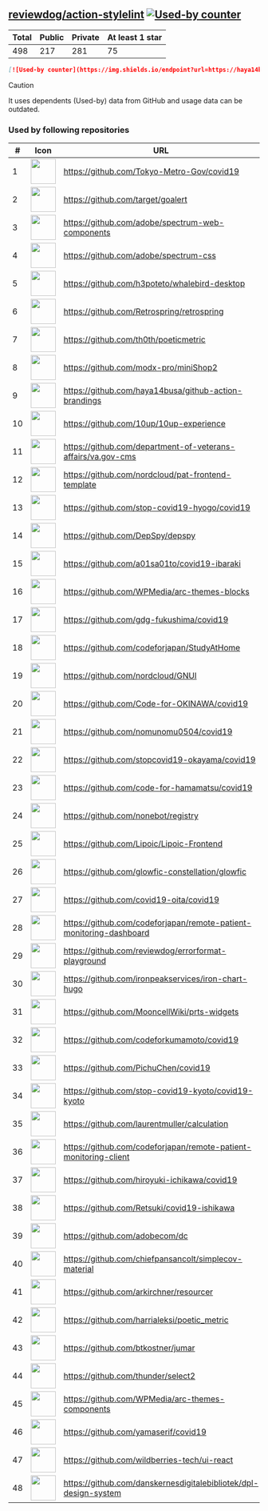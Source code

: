 





## [reviewdog/action-stylelint](https://github.com/reviewdog/action-stylelint) [![Used-by counter](https://img.shields.io/endpoint?url=https://haya14busa.github.io/github-used-by/data/reviewdog/action-stylelint/shieldsio.json)](https://github.com/haya14busa/github-used-by/tree/main/repo/reviewdog/action-stylelint)

| Total | Public | Private | At least 1 star
| ----- | ------ | ------- | ---------------
| 498 | 217 | 281 | 75 |

```md
[![Used-by counter](https://img.shields.io/endpoint?url=https://haya14busa.github.io/github-used-by/data/reviewdog/action-stylelint/shieldsio.json)](https://github.com/haya14busa/github-used-by/tree/main/repo/reviewdog/action-stylelint)
```

> [!CAUTION]
> It uses dependents (Used-by) data from GitHub and usage data can be outdated.

### Used by following repositories

| # | Icon | URL | Stars |
| -- | -- | -- | -- | 
|1|<img src="https://github.com/Tokyo-Metro-Gov.png" width=50 height=50>|https://github.com/Tokyo-Metro-Gov/covid19|6234|
|2|<img src="https://github.com/target.png" width=50 height=50>|https://github.com/target/goalert|2462|
|3|<img src="https://github.com/adobe.png" width=50 height=50>|https://github.com/adobe/spectrum-web-components|1406|
|4|<img src="https://github.com/adobe.png" width=50 height=50>|https://github.com/adobe/spectrum-css|1238|
|5|<img src="https://github.com/h3poteto.png" width=50 height=50>|https://github.com/h3poteto/whalebird-desktop|923|
|6|<img src="https://github.com/Retrospring.png" width=50 height=50>|https://github.com/Retrospring/retrospring|289|
|7|<img src="https://github.com/th0th.png" width=50 height=50>|https://github.com/th0th/poeticmetric|263|
|8|<img src="https://github.com/modx-pro.png" width=50 height=50>|https://github.com/modx-pro/miniShop2|151|
|9|<img src="https://github.com/haya14busa.png" width=50 height=50>|https://github.com/haya14busa/github-action-brandings|150|
|10|<img src="https://github.com/10up.png" width=50 height=50>|https://github.com/10up/10up-experience|134|
|11|<img src="https://github.com/department-of-veterans-affairs.png" width=50 height=50>|https://github.com/department-of-veterans-affairs/va.gov-cms|101|
|12|<img src="https://github.com/nordcloud.png" width=50 height=50>|https://github.com/nordcloud/pat-frontend-template|57|
|13|<img src="https://github.com/stop-covid19-hyogo.png" width=50 height=50>|https://github.com/stop-covid19-hyogo/covid19|54|
|14|<img src="https://github.com/DepSpy.png" width=50 height=50>|https://github.com/DepSpy/depspy|41|
|15|<img src="https://github.com/a01sa01to.png" width=50 height=50>|https://github.com/a01sa01to/covid19-ibaraki|41|
|16|<img src="https://github.com/WPMedia.png" width=50 height=50>|https://github.com/WPMedia/arc-themes-blocks|40|
|17|<img src="https://github.com/gdg-fukushima.png" width=50 height=50>|https://github.com/gdg-fukushima/covid19|33|
|18|<img src="https://github.com/codeforjapan.png" width=50 height=50>|https://github.com/codeforjapan/StudyAtHome|31|
|19|<img src="https://github.com/nordcloud.png" width=50 height=50>|https://github.com/nordcloud/GNUI|29|
|20|<img src="https://github.com/Code-for-OKINAWA.png" width=50 height=50>|https://github.com/Code-for-OKINAWA/covid19|29|
|21|<img src="https://github.com/nomunomu0504.png" width=50 height=50>|https://github.com/nomunomu0504/covid19|28|
|22|<img src="https://github.com/stopcovid19-okayama.png" width=50 height=50>|https://github.com/stopcovid19-okayama/covid19|27|
|23|<img src="https://github.com/code-for-hamamatsu.png" width=50 height=50>|https://github.com/code-for-hamamatsu/covid19|26|
|24|<img src="https://github.com/nonebot.png" width=50 height=50>|https://github.com/nonebot/registry|25|
|25|<img src="https://github.com/Lipoic.png" width=50 height=50>|https://github.com/Lipoic/Lipoic-Frontend|19|
|26|<img src="https://github.com/glowfic-constellation.png" width=50 height=50>|https://github.com/glowfic-constellation/glowfic|19|
|27|<img src="https://github.com/covid19-oita.png" width=50 height=50>|https://github.com/covid19-oita/covid19|15|
|28|<img src="https://github.com/codeforjapan.png" width=50 height=50>|https://github.com/codeforjapan/remote-patient-monitoring-dashboard|13|
|29|<img src="https://github.com/reviewdog.png" width=50 height=50>|https://github.com/reviewdog/errorformat-playground|13|
|30|<img src="https://github.com/ironpeakservices.png" width=50 height=50>|https://github.com/ironpeakservices/iron-chart-hugo|12|
|31|<img src="https://github.com/MooncellWiki.png" width=50 height=50>|https://github.com/MooncellWiki/prts-widgets|11|
|32|<img src="https://github.com/codeforkumamoto.png" width=50 height=50>|https://github.com/codeforkumamoto/covid19|11|
|33|<img src="https://github.com/PichuChen.png" width=50 height=50>|https://github.com/PichuChen/covid19|11|
|34|<img src="https://github.com/stop-covid19-kyoto.png" width=50 height=50>|https://github.com/stop-covid19-kyoto/covid19-kyoto|10|
|35|<img src="https://github.com/laurentmuller.png" width=50 height=50>|https://github.com/laurentmuller/calculation|9|
|36|<img src="https://github.com/codeforjapan.png" width=50 height=50>|https://github.com/codeforjapan/remote-patient-monitoring-client|9|
|37|<img src="https://github.com/hiroyuki-ichikawa.png" width=50 height=50>|https://github.com/hiroyuki-ichikawa/covid19|9|
|38|<img src="https://github.com/Retsuki.png" width=50 height=50>|https://github.com/Retsuki/covid19-ishikawa|9|
|39|<img src="https://github.com/adobecom.png" width=50 height=50>|https://github.com/adobecom/dc|7|
|40|<img src="https://github.com/chiefpansancolt.png" width=50 height=50>|https://github.com/chiefpansancolt/simplecov-material|7|
|41|<img src="https://github.com/arkirchner.png" width=50 height=50>|https://github.com/arkirchner/resourcer|7|
|42|<img src="https://github.com/harrialeksi.png" width=50 height=50>|https://github.com/harrialeksi/poetic_metric|6|
|43|<img src="https://github.com/btkostner.png" width=50 height=50>|https://github.com/btkostner/jumar|6|
|44|<img src="https://github.com/thunder.png" width=50 height=50>|https://github.com/thunder/select2|6|
|45|<img src="https://github.com/WPMedia.png" width=50 height=50>|https://github.com/WPMedia/arc-themes-components|6|
|46|<img src="https://github.com/yamaserif.png" width=50 height=50>|https://github.com/yamaserif/covid19|6|
|47|<img src="https://github.com/wildberries-tech.png" width=50 height=50>|https://github.com/wildberries-tech/ui-react|5|
|48|<img src="https://github.com/danskernesdigitalebibliotek.png" width=50 height=50>|https://github.com/danskernesdigitalebibliotek/dpl-design-system|5|
